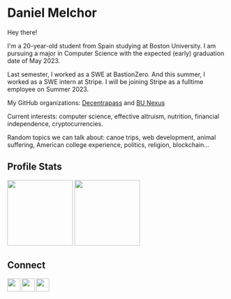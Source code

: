 # Daniel Melchor

Hey there!

I'm  a  20-year-old  student  from   Spain   studying  at   Boston University.   I am
pursuing a major in Computer Science with the expected (early) graduation date of May 2023.

Last semester, I worked as a SWE at BastionZero. And this summer, I worked as a SWE intern at Stripe. I will be joining Stripe
as a fulltime employee on Summer 2023.

My GitHub organizations: [Decentrapass](https://github.com/Decentrapass) and [BU Nexus](https://github.com/Boston-University-Nexus)

Current  interests:  computer  science,   effective  altruism,  nutrition,  financial
independence, cryptocurrencies.

Random  topics  we  can  talk  about: canoe trips, web development, animal suffering,
American college experience, politics, religion, blockchain…

## Profile Stats
<img src="https://github-readme-stats.vercel.app/api?username=danimelchor&show_icons=true&show_icons=true&theme=material-palenight" height="150"></img>
<img src="https://github-readme-stats.vercel.app/api/top-langs/?username=danimelchor&layout=compact&theme=material-palenight" height="150"></img>

## Connect
[<img align="left" width="30px" src="https://www.iconsdb.com/icons/preview/color/C692E8/link-xxl.png" />][website]
[<img align="left" width="30px" src="https://www.iconsdb.com/icons/preview/color/C692E8/linkedin-3-xxl.png" />][linkedin]
[<img align="left" width="30px" src="https://www.iconsdb.com/icons/preview/color/C692E8/twitter-xxl.png" />][twitter]
<br>

[website]: https://danielmelchor.com/
[linkedin]: https://www.linkedin.com/in/danimelchor/
[twitter]: https://twitter.com/danii672/
